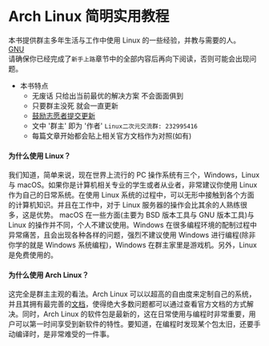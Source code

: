 # Arch Linux 简明实用教程 <!-- {docsify-ignore-all} -->

本书提供群主多年生活与工作中使用 Linux 的一些经验，并教与需要的人。  
[GNU](https://www.gnu.org/home.en.html)  
请确保你已经完成了`新手上路`章节中的全部内容后再向下阅读，否则可能会出现问题。

- 本书特点
  - 无废话 只给出当前最优的解决方案 不会面面俱到
  - 只要群主没死 就会一直更新
  - [鼓励志愿者提交更新](/contribution.md)
  - 文中 '群主' 即为 '作者' `Linux二次元交流群: 232995416`
  - 每篇文章开始都会贴上相关官方文档作为对照(如有)

#### 为什么使用 Linux？

我们知道，简单来说，现在世界上流行的 PC 操作系统有三个，Windows，Linux 与 macOS。如果你是计算机相关专业的学生或者从业者，非常建议你使用 Linux 作为自己的日常系统。在使用 Linux 系统的过程中，可以无形中接触到各个方面的计算机知识。并且在工作中，对于 Linux 服务器的操作会比其余的人熟练很多，这是优势。 macOS 在一些方面(主要为 BSD 版本工具与 GNU 版本工具)与 Linux 的操作并不同，个人不建议使用。Windows 在很多编程环境的配制过程中异常痛苦，且会出现各种各样的问题，强烈不建议使用 Windows 进行编程(除非你学的就是 Windows 系统编程)，Windows 在群主家里是游戏机。另外，Linux 是免费使用的。

#### 为什么使用 Arch Linux？

这完全是群主主观的看法。Arch Linux 可以以超高的自由度来定制自己的系统，并且其拥有最完善的[文档](https://wiki.archlinux.org/index.php/Main_page)，使得绝大多数问题都可以通过查看官方文档的方式解决。同时，Arch Linux 的软件包是最新的，这在日常使用与编程时非常重要，用户可以第一时间享受到新软件的特性。要知道，在编程时发现某个包太旧，还要手动编译时，是非常难受的一件事。

